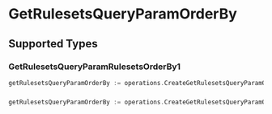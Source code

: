 # GetRulesetsQueryParamOrderBy


## Supported Types

### GetRulesetsQueryParamRulesetsOrderBy1

```go
getRulesetsQueryParamOrderBy := operations.CreateGetRulesetsQueryParamOrderByGetRulesetsQueryParamRulesetsOrderBy1(operations.GetRulesetsQueryParamRulesetsOrderBy1{/* values here */})
```

### 

```go
getRulesetsQueryParamOrderBy := operations.CreateGetRulesetsQueryParamOrderByArrayOfgetRulesetsQueryParamRulesetsOrderBy2([]operations.GetRulesetsQueryParamRulesetsOrderBy2{/* values here */})
```

